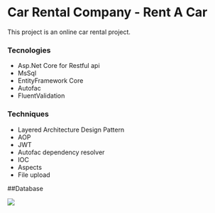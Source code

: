 # Car Rental Company - Rent  A Car

This project is an online car rental project.


### Tecnologies
- Asp.Net Core for Restful api
- MsSql
- EntityFramework Core
- Autofac
- FluentValidation
   
### Techniques
- Layered Architecture Design Pattern
- AOP
- JWT
- Autofac dependency resolver
- IOC
- Aspects
- File upload



##Database

<img src="https://github.com/kubraterzi/ReCapProject-CarRentalCompany/blob/master/ImagesForGithub/Databases.PNG" />
